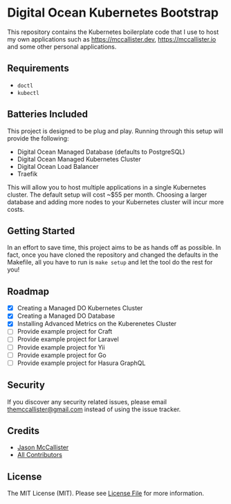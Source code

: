 # Digital Ocean Kubernetes Bootstrap

This repository contains the Kubernetes boilerplate code that I use to host my own applications such as https://mccallister.dev, https://mccallister.io and some other personal applications.

## Requirements

- `doctl`
- `kubectl`

## Batteries Included

This project is designed to be plug and play. Running through this setup will provide the following:

- Digital Ocean Managed Database (defaults to PostgreSQL)
- Digital Ocean Managed Kubernetes Cluster
- Digital Ocean Load Balancer
- Traefik

This will allow you to host multiple applications in a single Kubernetes cluster. The default setup will cost ~$55 per month. Choosing a larger database and adding more nodes to your Kubernetes cluster will incur more costs.

## Getting Started

In an effort to save time, this project aims to be as hands off as possible. In fact, once you have cloned the repository and changed the defaults in the Makefile, all you have to run is `make setup` and let the tool do the rest for you!

## Roadmap

- [x] Creating a Managed DO Kubernetes Cluster
- [x] Creating a Managed DO Database
- [x] Installing Advanced Metrics on the Kuberenetes Cluster
- [ ] Provide example project for Craft
- [ ] Provide example project for Laravel
- [ ] Provide example project for Yii
- [ ] Provide example project for Go
- [ ] Provide example project for Hasura GraphQL

## Security

If you discover any security related issues, please email themccallister@gmail.com instead of using the issue tracker.

## Credits

- [Jason McCallister](https://github.com/jasonmccallister)
- [All Contributors](../../contributors)

## License

The MIT License (MIT). Please see [License File](LICENSE.md) for more information.
